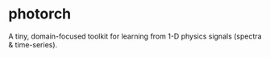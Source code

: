 # photorch
A tiny, domain-focused toolkit for learning from 1-D physics signals (spectra &amp; time-series).
